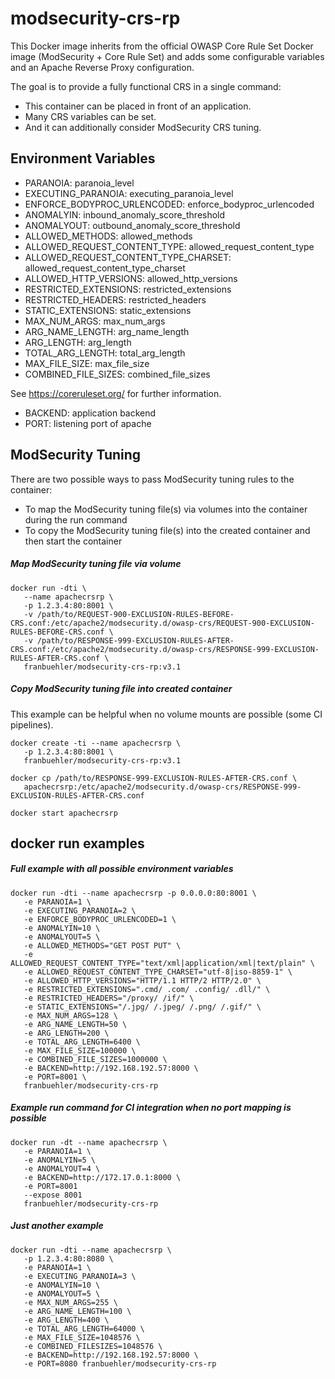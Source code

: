 # modsecurity-crs-rp

This Docker image inherits from the official OWASP Core Rule Set Docker image (ModSecurity + Core Rule Set) and adds some configurable variables and an Apache Reverse Proxy configuration. 

The goal is to provide a fully functional CRS in a single command:  
* This container can be placed in front of an application.
* Many CRS variables can be set.
* And it can additionally consider ModSecurity CRS tuning.
  
  
## Environment Variables
* PARANOIA: paranoia_level
* EXECUTING_PARANOIA: executing_paranoia_level
* ENFORCE_BODYPROC_URLENCODED: enforce_bodyproc_urlencoded
* ANOMALYIN: inbound_anomaly_score_threshold
* ANOMALYOUT: outbound_anomaly_score_threshold
* ALLOWED_METHODS: allowed_methods
* ALLOWED_REQUEST_CONTENT_TYPE: allowed_request_content_type
* ALLOWED_REQUEST_CONTENT_TYPE_CHARSET: allowed_request_content_type_charset
* ALLOWED_HTTP_VERSIONS: allowed_http_versions
* RESTRICTED_EXTENSIONS: restricted_extensions
* RESTRICTED_HEADERS: restricted_headers
* STATIC_EXTENSIONS: static_extensions
* MAX_NUM_ARGS: max_num_args
* ARG_NAME_LENGTH: arg_name_length
* ARG_LENGTH: arg_length
* TOTAL_ARG_LENGTH: total_arg_length
* MAX_FILE_SIZE: max_file_size
* COMBINED_FILE_SIZES: combined_file_sizes
  
  
See https://coreruleset.org/ for further information.
  
* BACKEND: application backend
* PORT: listening port of apache
  
## ModSecurity Tuning
  
There are two possible ways to pass ModSecurity tuning rules to the container:

* To map the ModSecurity tuning file(s) via volumes into the container during the run command 
* To copy the ModSecurity tuning file(s) into the created container and then start the container
  
  
##### Map ModSecurity tuning file via volume
  
```
docker run -dti \
   --name apachecrsrp \
   -p 1.2.3.4:80:8001 \
   -v /path/to/REQUEST-900-EXCLUSION-RULES-BEFORE-CRS.conf:/etc/apache2/modsecurity.d/owasp-crs/REQUEST-900-EXCLUSION-RULES-BEFORE-CRS.conf \
   -v /path/to/RESPONSE-999-EXCLUSION-RULES-AFTER-CRS.conf:/etc/apache2/modsecurity.d/owasp-crs/RESPONSE-999-EXCLUSION-RULES-AFTER-CRS.conf \
   franbuehler/modsecurity-crs-rp:v3.1
```
  
  
##### Copy ModSecurity tuning file into created container
  
This example can be helpful when no volume mounts are possible (some CI pipelines).
  
```
docker create -ti --name apachecrsrp \
   -p 1.2.3.4:80:8001 \
   franbuehler/modsecurity-crs-rp:v3.1
  
docker cp /path/to/RESPONSE-999-EXCLUSION-RULES-AFTER-CRS.conf \
   apachecrsrp:/etc/apache2/modsecurity.d/owasp-crs/RESPONSE-999-EXCLUSION-RULES-AFTER-CRS.conf
  
docker start apachecrsrp
```
  
  
  
## docker run examples
  
  
##### Full example with all possible environment variables
  
```
docker run -dti --name apachecrsrp -p 0.0.0.0:80:8001 \
   -e PARANOIA=1 \
   -e EXECUTING_PARANOIA=2 \
   -e ENFORCE_BODYPROC_URLENCODED=1 \
   -e ANOMALYIN=10 \
   -e ANOMALYOUT=5 \
   -e ALLOWED_METHODS="GET POST PUT" \
   -e ALLOWED_REQUEST_CONTENT_TYPE="text/xml|application/xml|text/plain" \
   -e ALLOWED_REQUEST_CONTENT_TYPE_CHARSET="utf-8|iso-8859-1" \
   -e ALLOWED_HTTP_VERSIONS="HTTP/1.1 HTTP/2 HTTP/2.0" \
   -e RESTRICTED_EXTENSIONS=".cmd/ .com/ .config/ .dll/" \
   -e RESTRICTED_HEADERS="/proxy/ /if/" \
   -e STATIC_EXTENSIONS="/.jpg/ /.jpeg/ /.png/ /.gif/" \
   -e MAX_NUM_ARGS=128 \
   -e ARG_NAME_LENGTH=50 \
   -e ARG_LENGTH=200 \
   -e TOTAL_ARG_LENGTH=6400 \
   -e MAX_FILE_SIZE=100000 \
   -e COMBINED_FILE_SIZES=1000000 \
   -e BACKEND=http://192.168.192.57:8000 \
   -e PORT=8001 \
   franbuehler/modsecurity-crs-rp
```
  
  
##### Example run command for CI integration when no port mapping is possible
  
```
docker run -dt --name apachecrsrp \
   -e PARANOIA=1 \
   -e ANOMALYIN=5 \
   -e ANOMALYOUT=4 \
   -e BACKEND=http://172.17.0.1:8000 \
   -e PORT=8001 
   --expose 8001 
   franbuehler/modsecurity-crs-rp
```
  
  
##### Just another example
  
```
docker run -dti --name apachecrsrp \
   -p 1.2.3.4:80:8080 \
   -e PARANOIA=1 \
   -e EXECUTING_PARANOIA=3 \
   -e ANOMALYIN=10 \
   -e ANOMALYOUT=5 \
   -e MAX_NUM_ARGS=255 \
   -e ARG_NAME_LENGTH=100 \
   -e ARG_LENGTH=400 \
   -e TOTAL_ARG_LENGTH=64000 \
   -e MAX_FILE_SIZE=1048576 \
   -e COMBINED_FILESIZES=1048576 \
   -e BACKEND=http://192.168.192.57:8000 \
   -e PORT=8080 franbuehler/modsecurity-crs-rp
```
  
    
